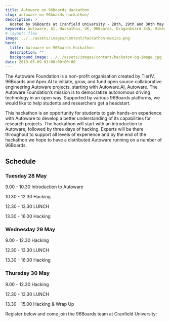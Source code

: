 ```yaml
---
title: Autoware on 96Boards Hackathon
slug: autoware-on-96boards-hackathon/
description: >
  Hosted by 96Boards at Cranfield University - 28th, 29th and 30th May 2019.
keywords: Autoware, AI, Hackathon, UK, 96Boards, Dragonboard 845, Hikey970, Machine Learning, TierIV
# layout: flow
image: ../../assets/images/content/hackathon-mexico.png
hero:
  title: Autoware on 96Boards Hackathon
  description: ""
  background_image: ../../assets/images/content/hackaton-bg-image.jpg
date: 2019-05-09 01:00:00+00:00
---
```


The Autoware Foundation is a non-profit organisation created by TierIV, 96Boards and Apex.AI to initiate, grow, and fund
open source collaborative engineering Autoware projects, starting with Autoware.AI, Autoware. The Autoware Foundation’s
mission is to democratize autonomous driving technology in an open way. Supported by various 96Boards platforms, we
would like to help students and researchers get a headstart.

This hackathon is an opportunity for students to gain hands-on experience with Autoware to develop a better
understanding of its capabilities for research projects. The hackathon will start with an introduction to Autoware,
followed by three days of hacking. Experts will be there throughout to support all levels of experience and by the end
of the hackathon we hope to have a distributed Autoware running on a number of 96Boards.

## Schedule

### Tuesday 28 May

9.00 - 10.30 Introduction to Autoware

10.30 - 12.30 Hacking

12.30 - 13.30 LUNCH

13.30 - 16.00 Hacking

### Wednesday 29 May

9.00 - 12.30 Hacking

12.30 - 13.30 LUNCH

13.30 - 16.00 Hacking

### Thursday 30 May

9.00 - 12.30 Hacking

12.30 - 13.30 LUNCH

13.30 - 15.00 Hacking & Wrap Up

Register below and come join the 96Boards team at Cranfield University:

<div id="eventbrite-widget-container-61627013055"></div>
<script src="https://www.eventbrite.co.uk/static/widgets/eb_widgets.js"></script>
<script type="text/javascript">
    var exampleCallback = function () {
        console.log('Order complete!');
    };
    window.EBWidgets.createWidget({
        // Required
        widgetType: 'checkout',
        eventId: '61627013055',
        iframeContainerId: 'eventbrite-widget-container-61627013055',
        // Optional
        iframeContainerHeight: 425,  // Widget height in pixels. Defaults to a minimum of 425px if not provided
        onOrderComplete: exampleCallback  // Method called when an order has successfully completed
    });
</script>
